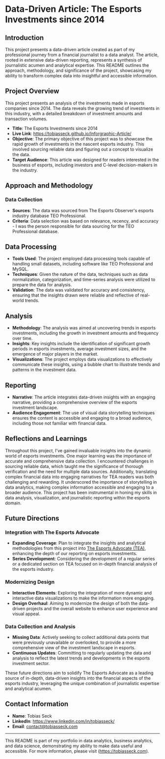 # Data-Driven Article: The Esports Investments since 2014

## Introduction

This project presents a data-driven article created as part of my professional journey from a financial journalist to a data analyst. The article, rooted in extensive data-driven reporting, represents a synthesis of journalistic acumen and analytical expertise. This README outlines the approach, methodology, and significance of the project, showcasing my ability to transform complex data into insightful and accessible information.

## Project Overview
This project presents an analysis of the investments made in esports companies since 2014. The data reveals the growing trend of investments in this industry, with a detailed breakdown of investment amounts and transaction volumes.
- **Title**: The Esports Investments since 2014
- **Live Link**: https://tobiasseck.github.io/Inforgraphic-Article/
- **Objective**: The primary objective of this project was to showcase the rapid growth of investments in the nascent esports industry. This involved sourcing reliable data and figuring out a concept to visualize the data.
- **Target Audience**: This article was designed for readers interested in the business of esports, including investors and C-level decision-makers in the industry.

## Approach and Methodology

### Data Collection

- **Sources**: The data was sourced from The Esports Observer's esports industry database TEO Professional. 
- **Criteria**: Data selection was based on relevance, recency, and accuracy - I was the person responsible for data sourcing for the TEO Professional database.

## Data Processing

- **Tools Used**: The project employed data processing tools capable of handling small datasets, including software like TEO Professional and MySQL.
- **Techniques**: Given the nature of the data, techniques such as data normalization, categorization, and time-series analysis were utilized to prepare the data for analysis.
- **Validation**: The data was validated for accuracy and consistency, ensuring that the insights drawn were reliable and reflective of real-world trends.

## Analysis

- **Methodology**: The analysis was aimed at uncovering trends in esports investments, including the growth in investment amounts and frequency over time.
- **Insights**: Key insights include the identification of significant growth periods in esports investments, average investment sizes, and the emergence of major players in the market.
- **Visualizations**: The project employs data visualizations to effectively communicate these insights, using a bubble chart to illustrate trends and patterns in the investment data.

## Reporting

- **Narrative**: The article integrates data-driven insights with an engaging narrative, providing a comprehensive overview of the esports investment landscape.
- **Audience Engagement**: The use of visual data storytelling techniques ensures the content is accessible and engaging to a broad audience, including those not familiar with financial data.

## Reflections and Learnings

Throughout this project, I've gained invaluable insights into the dynamic world of esports investments. One major learning was the importance of accurate and comprehensive data collection. I encountered challenges in sourcing reliable data, which taught me the significance of thorough verification and the need for multiple data sources. Additionally, translating complex financial data into engaging narratives for TEA readers was both challenging and rewarding. It underscored the importance of storytelling in data analytics, making complex information accessible and engaging to a broader audience. This project has been instrumental in honing my skills in data analysis, visualization, and journalistic reporting within the esports domain.

## Future Directions

### Integration with The Esports Advocate

- **Expanding Coverage**: Plan to integrate the insights and analytical methodologies from this project into [The Esports Advocate (TEA)](https://esportsadvocate.net), enhancing the depth of our reporting on esports investments.
- **Series Development**: Considering the development of a regular series or a dedicated section on TEA focused on in-depth financial analysis of the esports industry.

### Modernizing Design

- **Interactive Elements**: Exploring the integration of more dynamic and interactive data visualizations to make the information more engaging.
- **Design Overhaul**: Aiming to modernize the design of both the data-driven projects and the overall website to enhance user experience and visual appeal.

### Data Collection and Analysis

- **Missing Data**: Actively seeking to collect additional data points that were previously unavailable or overlooked, to provide a more comprehensive view of the investment landscape in esports.
- **Continuous Updates**: Committing to regularly updating the data and analysis to reflect the latest trends and developments in the esports investment sector.

These future directions aim to solidify The Esports Advocate as a leading source of in-depth, data-driven insights into the financial aspects of the esports industry, leveraging the unique combination of journalistic expertise and analytical acumen.

## Contact Information

- **Name**: Tobias Seck
- **LinkedIn**: https://www.linkedin.com/in/tobiasseck/
- **Email**: contact@tobiasseck.com

---

This README is part of my portfolio in data analytics, business analytics, and data science, demonstrating my ability to make data useful and accessible. For more information, please visit (https://tobiasseck.com).
